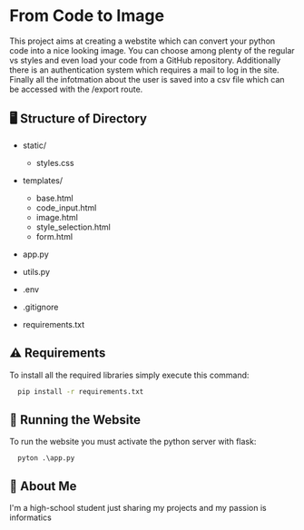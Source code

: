 
# From Code to Image

This project aims at creating a webstite which can convert your python code into a nice looking image. You can choose among plenty of the regular vs styles and even load your code from a GitHub repository. Additionally there is an authentication system which requires a mail to log in the site. Finally all the infotmation about the user is saved into a csv file which can be accessed with the /export route.




## 🖥️ Structure of Directory

- static/
    - styles.css

- templates/
    - base.html
    - code_input.html
    - image.html
    - style_selection.html
    - form.html
- app.py
- utils.py
- .env
- .gitignore
- requirements.txt


## ⚠️ Requirements
To install all the required libraries simply execute this command:

```bash
  pip install -r requirements.txt
```

## 🔋 Running the Website

To run the website you must activate the python server with flask:

```terminal
  pyton .\app.py
```


## 🚀 About Me
I'm a high-school student just sharing my projects and my passion is informatics
